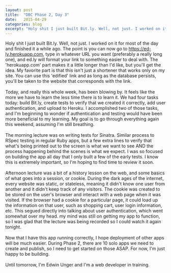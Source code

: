 ```yaml
---
layout: post
title:  "DBC Phase 2, Day 3"
date:   2015-04-29
categories: blog
excerpt: "Holy shit I just built Bit.ly. Well, not just. I worked on it for most of the day and finished it a while ago. The point is you can now go to https://ed-ly.herokuapp.com, type in whatever URL you want (preferably a really long one), and ed.ly will format your link to something easier to deal with. The 'herokuapp.com' part makes it a little longer than I'd like, but you'll get the idea. My favorite part is that this isn't just a shortener that works only on my site. You can use this 'edified' link and as long as the database persists, you'll be taken to the website that corresponds with the link."
---
```


Holy shit I just built Bit.ly. Well, not just. I worked on it for most of the day and finished it a while ago. The point is you can now go to https://ed-ly.herokuapp.com, type in whatever URL you want (preferably a really long one), and ed.ly will format your link to something easier to deal with. The 'herokuapp.com' part makes it a little longer than I'd like, but you'll get the idea. My favorite part is that this isn't just a shortener that works only on my site. You can use this 'edified' link and as long as the database persists, you'll be taken to the website that corresponds with the link.
<br>
<br>
Today, and really this whole week, has been blowing by. It feels like the more we have to learn the less time there is to learn it. We had four tasks today: build Bit.ly, create tests to verify that we created it correctly, add user authentication, and upload to Heroku. I accomplished two of those tasks, and I'm beginning to wonder if authentication and testing would have been more beneficial to my learning. My goal is to go through everything again this weekend, assuming I'm still breathing.
<br>
<br>
The morning lecture was on writing tests for Sinatra. Similar process to RSpec testing in regular Ruby apps, but a few extra lines to verify that what's being printed out to the screen is what we want to see AND the process happening behind the scenes is what we expect. I was so focused on building the app all day that I only built a few of the early tests. I know this is extremely important, so I'm hoping to find time to review it soon.
<br>
<br>
Afternoon lecture was a bit of a history lesson on the web, and some basics of what goes into a session, or cookie. During the dark ages of the internet, every website was static, or stateless, meaning it didn't know one user from another and it didn't keep track of any visitors. The cookie was created to be stored on the user's browser and interact with a web page when it was visited. If the browser had a cookie for a particular page, it could load up the information on that user, such as shopping cart, user login information, etc. This segued directly into talking about user authentication, which went somewhat over my head. my mind was still on getting my app to function, so I was glad that the lecture was being recorded so I could watch it again tonight.
<br>
<br>
Now that I have this app running correctly, I hope deployment of other apps will be much easier. During Phase 2, there are 10 solo apps we need to create and publish, so I need to get started on those ASAP. For now, I'm just happy to be building.
<br>
<br>
Until tomorrow, I'm Edwin Unger and I'm a web developer in training.